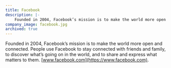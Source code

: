 ```yaml
---
title: Facebook
description: |-
    Founded in 2004, Facebook’s mission is to make the world more open and connected.
company_image: facebook.jpg
archived: true
---
```

Founded in 2004, Facebook’s mission is to make the world more open and connected. People use Facebook to stay connected with friends and family, to discover what’s going on in the world, and to share and express what matters to them. [www.facebook.com](https://www.facebook.com).
